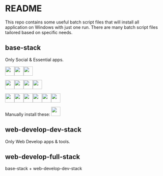 # README
This repo contains some useful batch script files that will install all application on Windows with just one run. There are many batch script files tailored based on specific needs.

## base-stack
Only Social & Essential apps.

<img src="https://community.chocolatey.org/content/packageimages/GoogleChrome.Dev.27.0.1453.12.png" width="30"><img src="https://community.chocolatey.org/content/packageimages/opera-developer.77.0.4051.0.png" width="30"><img src="https://community.chocolatey.org/content/packageimages/microsoft-edge.90.0.818.51.png" width="30">

<img src="https://community.chocolatey.org/content/packageimages/skype.8.71.0.49.png" width="30"><img src="https://community.chocolatey.org/content/packageimages/slack.4.16.1.png" width="30"><img src="https://community.chocolatey.org/content/packageimages/microsoft-teams.1.4.00.8872.png" width="30"><img src="https://community.chocolatey.org/content/packageimages/zoom.5.6.5.823.png" width="30">

<img src="https://community.chocolatey.org/content/packageimages/notepadplusplus.7.9.5.png" width="30"><img src="https://community.chocolatey.org/content/packageimages/7zip.19.0.svg" width="30"><img src="https://community.chocolatey.org/content/packageimages/paint.net.4.2.16.png" width="30"><img src="https://community.chocolatey.org/content/packageimages/teamviewer9.9.0.38846.png" width="30"><img src="https://community.chocolatey.org/content/packageimages/k-litecodecpackfull.16.1.2.png" width="30"><img src="https://community.chocolatey.org/content/packageimages/driverbooster.8.4.0.432.png" width="30">

Manually install these:
<img src="https://raw.githubusercontent.com/lamquangminh/EVKey/master/docs/EVKeyLogo_240.PNG" width="30">

## web-develop-dev-stack
Only Web Develop apps & tools.

## web-develop-full-stack
base-stack + web-develop-dev-stack
